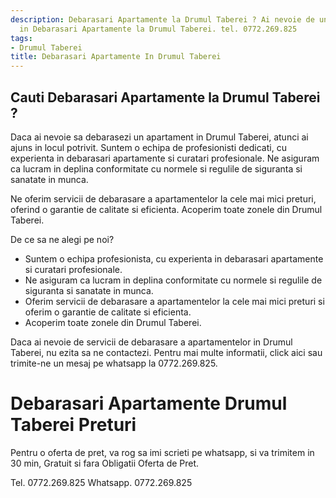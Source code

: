 ```yaml
---
description: Debarasari Apartamente la Drumul Taberei ? Ai nevoie de un profesionist
  in Debarasari Apartamente la Drumul Taberei. tel. 0772.269.825
tags:
- Drumul Taberei
title: Debarasari Apartamente In Drumul Taberei
---
```



## Cauti Debarasari Apartamente la Drumul Taberei ?

Daca ai nevoie sa debarasezi un apartament in Drumul Taberei, atunci ai ajuns in locul potrivit. Suntem o echipa de profesionisti dedicati, cu experienta in debarasari apartamente si curatari profesionale. Ne asiguram ca lucram in deplina conformitate cu normele si regulile de siguranta si sanatate in munca.

Ne oferim servicii de debarasare a apartamentelor la cele mai mici preturi, oferind o garantie de calitate si eficienta. Acoperim toate zonele din Drumul Taberei.

De ce sa ne alegi pe noi?

- Suntem o echipa profesionista, cu experienta in debarasari apartamente si curatari profesionale.
- Ne asiguram ca lucram in deplina conformitate cu normele si regulile de siguranta si sanatate in munca.
- Oferim servicii de debarasare a apartamentelor la cele mai mici preturi si oferim o garantie de calitate si eficienta.
- Acoperim toate zonele din Drumul Taberei.

Daca ai nevoie de servicii de debarasare a apartamentelor in Drumul Taberei, nu ezita sa ne contactezi. Pentru mai multe informatii, click aici sau trimite-ne un mesaj pe whatsapp la 0772.269.825.

# Debarasari Apartamente Drumul Taberei Preturi
Pentru o oferta de pret, va rog sa imi scrieti pe whatsapp, si va trimitem in 30 min, Gratuit si fara Obligatii Oferta de Pret.

Tel. 0772.269.825
Whatsapp. 0772.269.825